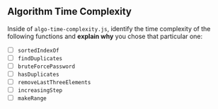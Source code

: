 ## Algorithm Time Complexity

Inside of `algo-time-complexity.js`, identify the time complexity of the following functions and __explain why__ you chose that particular one:

- [ ] `sortedIndexOf`
- [ ] `findDuplicates`
- [ ] `bruteForcePassword`
- [ ] `hasDuplicates`
- [ ] `removeLastThreeElements`
- [ ] `increasingStep`
- [ ] `makeRange`

